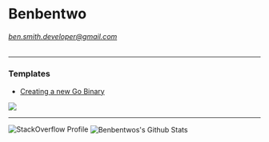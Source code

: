 # Benbentwo
###### ben.smith.developer@gmail.com
###### 
---
### Templates
 - [Creating a new Go Binary](https://github.com/Benbentwo/go-bin-generic/generate)
  
<img src="https://media.tenor.com/images/bd9411ac172432edcff1032769317af2/tenor.gif" style="display:block;margin-left: auto;margin-right: auto;">

---
![StackOverflow Profile](https://stackoverflow.com/users/10061187/benbentwo)
<img align="center" alt="Benbentwos's Github Stats" src="https://github-readme-stats.vercel.app/api?username=Benbentwo&show_icons=true&hide_border=true&theme=dracula&count_private=true" />

<sub></sub>
<!--
**Benbentwo/Benbentwo** is a ✨ _special_ ✨ repository because its `README.md` (this file) appears on your GitHub profile.

Here are some ideas to get you started:

- 🔭 I’m currently working on ...
- 🌱 I’m currently learning ...
- 👯 I’m looking to collaborate on ...
- 🤔 I’m looking for help with ...
- 💬 Ask me about ...
- 📫 How to reach me: ...
- 😄 Pronouns: ...
- ⚡ Fun fact: ...
-->
